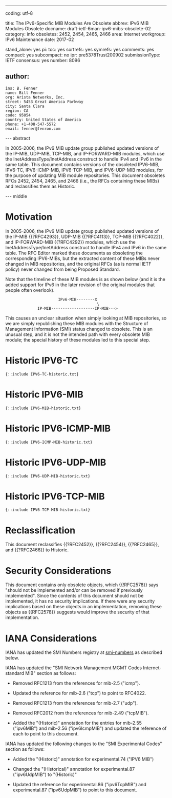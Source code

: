 ---
coding: utf-8

title: The IPv6-Specific MIB Modules Are Obsolete
abbrev: IPv6 MIB Modules Obsolete
docname: draft-ietf-6man-ipv6-mibs-obsolete-02
category: info
obsoletes: 2452, 2454, 2465, 2466
area: Internet
workgroup: IPv6 Maintenance
date: 2017-02

stand_alone: yes
pi:
  toc: yes
  sortrefs: yes
  symrefs: yes
  comments: yes
  compact: yes
  subcompact: no
ipr: pre5378Trust200902
submissionType: IETF
consensus: yes
number: 8096

author:
  -
    ins: B. Fenner
    name: Bill Fenner
    org: Arista Networks, Inc.
    street: 5453 Great America Parkway
    city: Santa Clara
    region: CA
    code: 95054
    country: United States of America
    phone: +1-408-547-5572
    email: fenner@fenron.com

--- abstract

In 2005-2006, the IPv6 MIB update group published
updated versions of the IP-MIB, UDP-MIB,
TCP-MIB, and IP-FORWARD-MIB modules,
which use the InetAddressType/InetAddress
construct to handle IPv4 and IPv6 in the same table.
This document contains versions of the obsoleted
IPV6-MIB, IPV6-TC, IPV6-ICMP-MIB, IPV6-TCP-MIB,
and IPV6-UDP-MIB modules, for the purpose of updating
MIB module repositories.
This document obsoletes RFCs 2452, 2454, 2465, and 2466 (i.e., the
RFCs containing these MIBs) and reclassifies them as Historic.

--- middle

# Motivation

In 2005-2006, the IPv6 MIB update group published
updated versions of the IP-MIB {{?RFC4293}}, UDP-MIB {{?RFC4113}},
TCP-MIB {{?RFC4022}}, and IP-FORWARD-MIB {{?RFC4292}} modules,
which use the InetAddressType/InetAddress
construct to handle IPv4 and IPv6 in the same table.
The RFC Editor marked these documents as obsoleting
the corresponding IPV6-MIBs, but the
extracted content of these MIBs never changed in
MIB repositories, and the original RFCs (as is normal
IETF policy) never changed from being Proposed Standard.

Note that the timeline of these MIB modules is as
shown below (and it is the added support for IPv6 in the later
revision of the original modules that people often overlook).

                           IPv6-MIB--------X
                                            \
                  IP-MIB-------------------IP-MIB--->

This causes an unclear situation when simply looking at
MIB repositories, so we are simply republishing these
MIB modules with the Structure of Management Information (SMI)
status changed to obsolete.
This is an unusual step, and it is not the intended path with
every obsolete MIB module; the special history of these
modules led to this special step.

# Historic IPV6-TC

~~~~
{::include IPV6-TC-historic.txt}
~~~~

# Historic IPV6-MIB

~~~~
{::include IPV6-MIB-historic.txt}
~~~~

# Historic IPV6-ICMP-MIB

~~~~
{::include IPV6-ICMP-MIB-historic.txt}
~~~~

# Historic IPV6-UDP-MIB

~~~~
{::include IPV6-UDP-MIB-historic.txt}
~~~~

# Historic IPV6-TCP-MIB

~~~~
{::include IPV6-TCP-MIB-historic.txt}
~~~~

# Reclassification

This document reclassifies
{{?RFC2452}},
{{?RFC2454}},
{{?RFC2465}},
and
{{?RFC2466}}
to Historic.

# Security Considerations

This document contains only obsolete objects, which {{!RFC2578}}
says "should not be implemented and/or can be removed if previously
implemented".  Since the contents of this document should not be
implemented, it has no security implications.  If there
were any security implications based on these objects in an
implementation, removing these objects as {{RFC2578}} suggests
would improve the security of that implementation.

# IANA Considerations

IANA has updated the SMI Numbers registry at
[smi-numbers](http://www.iana.org/assignments/smi-numbers/) as
described below.

IANA has updated the "SMI Network Management MGMT Codes Internet-standard MIB"
section as follows:

* Removed RFC1213 from the references for mib-2.5 ("icmp").

* Updated the reference for mib-2.6 ("tcp") to point to RFC4022.

* Removed RFC1213 from the references for mib-2.7 ("udp").

* Removed RFC2012 from the references for mib-2.49 ("tcpMIB").

* Added the "(Historic)" annotation for the entries for mib-2.55 ("ipv6MIB") and
    mib-2.56 ("ipv6IcmpMIB") and updated the reference of each to point to this document.

IANA has updated the following changes to the "SMI Experimental Codes" section as follows:

* Added the "(Historic)" annotation for experimental.74 ("IPV6 MIB")

* Changed the "(Historical)" annotation for experimental.87 ("ipv6UdpMIB") to "(Historic)"

* Updated the reference for experimental.86 ("ipv6TcpMIB") and
    experimental.87 ("ipv6UdpMIB") to point to this document.

